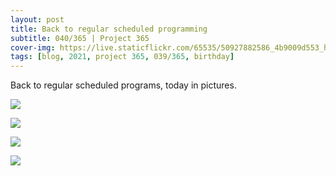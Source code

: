```yaml
---
layout: post
title: Back to regular scheduled programming
subtitle: 040/365 | Project 365
cover-img: https://live.staticflickr.com/65535/50927882586_4b9009d553_h.jpg
tags: [blog, 2021, project 365, 039/365, birthday]
---
```

Back to regular scheduled programs, today in pictures.
<p class="post-img-wrap">
  <img src="https://live.staticflickr.com/65535/50926842143_85c40a7787_h.jpg">
</p>
<p class="post-img-wrap">
  <img src="https://live.staticflickr.com/65535/50927200223_069580437c_h.jpg">
</p>
<p class="post-img-wrap">
  <img src="https://live.staticflickr.com/65535/50928009602_f1aaedadac_h.jpg">
</p>
<p class="post-img-wrap">
  <img src="https://live.staticflickr.com/65535/50928644311_b3d5a22d54_h.jpg">
</p>
